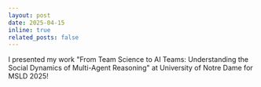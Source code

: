 ```yaml
---
layout: post
date: 2025-04-15
inline: true
related_posts: false
---
```


I presented my work "From Team Science to AI Teams: Understanding the Social Dynamics of Multi-Agent Reasoning" at University of Notre Dame for MSLD 2025! 